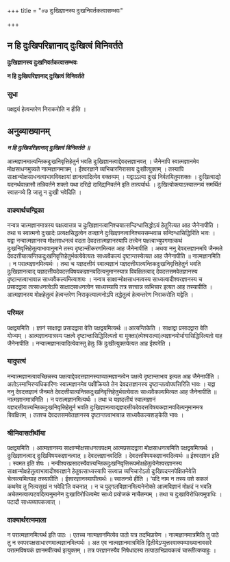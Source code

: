+++
title = "०७ दुःखिज्ञानस्य दुःखनिवर्तकत्वासम्भवः"

+++


## न हि दुःखिपरिज्ञानाद् दुःखित्वं विनिवर्तते

**दुःखिज्ञानस्य दुःखनिवर्तकत्वासम्भवः**

**न हि दुःखिपरिज्ञानाद् दुःखित्वं विनिवर्तते**

### **सुधा**

पक्षद्वयं हेत्वन्तरेण निराकरोति न हीति ।

## **अनुव्याख्यानम्**

***न हि दुःखिपरिज्ञानाद् दुःखित्वं विनिवर्तते ॥***

आत्मज्ञानमात्यन्तिकदुःखनिवृत्तिहेतुर्न भवति दुःखिज्ञानत्वाद्देवदत्तज्ञानवत् । जैनेनापि स्वात्मज्ञानमेव मोक्षसाधनमुच्यते नात्मज्ञानमात्रम् । ईश्वरज्ञाने व्यभिचारनिरासाय दुःखीत्युक्तम् । तस्यापि साक्षान्मोक्षसाधनत्वाभावविवक्षायां ज्ञानत्वादित्येव वक्तव्यम् । यद्वाऽऽत्मा दुःखं निर्वतयितुमशक्तः । दुःखित्वाद्यो यदनर्थवान्नासौ तन्निवर्तने शक्तो यथा दरिद्रो दारिद्य्रनिवर्तने इति तात्पर्यार्थः । दुःखित्वोक्त्याऽस्वातन्त्र्यं समर्थितं स्वातन्त्र्ये हि जातु न दुःखी भवेदिति ।

### **वाक्यार्थचन्द्रिका**

नन्वत्र चात्मज्ञानमात्रस्य पक्षत्वात्तत्र च दुःखिज्ञानत्वानिश्चयात्सन्दिग्धासिद्धोऽयं हेतुरित्यत आह जैनेनापीति । तथा च स्वात्मनो दुःखादेः प्रत्यक्षसिद्धत्वेन तज्ज्ञाने दुःखिज्ञानत्वानिश्चयसम्भवान्न सन्दिग्धासिद्धिरिति भावः । यद्वा नन्वात्मज्ञानस्य मोक्षसाधनत्वं वदता देवदत्तात्मज्ञानस्यापि तत्त्वेन पक्षत्वाभ्युपगमात्कथं दुःखनिवृत्तिहेतुत्वाभावानुमाने तस्य दृष्टान्तीकरणमित्यत आह जैनेनापीति । अथवा ननु देवदत्तज्ञानमपि जैनमते देवदत्तीयात्यन्तिकदुःखनिवृत्तिहेतुर्भवत्येवेत्यतः साध्यवैकल्यं दृष्टान्तस्येत्यत आह जैनेनापीति ॥ नात्मज्ञानमिति । न परात्मज्ञानमित्यर्थः । तथा च यज्ञदत्तीयं स्वात्मज्ञानं यज्ञदत्तीयात्यन्तिकदुःखनिवृत्तिहेतुर्न भवति दुःखिज्ञानत्वाद् यज्ञदत्तीयदेवदत्तविषयकज्ञानवदित्यनुमानस्यात्र विवक्षितत्वाद् देवदत्तसमवेतज्ञानस्य दृष्टान्तत्वाभावान्न साध्यवैकल्यमित्याशयः । नन्वत्र साक्षान्मोक्षसाधनत्वस्य साध्यत्वादीश्वरज्ञानस्य च प्रसादद्वारा तत्साधनत्वेऽपि साक्षादसाधनत्वेन साध्यस्यापि तत्र सत्त्वान्न व्यभिचार इत्यत आह तस्यापीति । आत्मज्ञानस्य मोक्षहेतुत्वं हेत्वन्तरेण निराकृत्यात्मनोऽपि तद्धेतुत्वं हेत्वन्तरेण निराकरोति यद्वेति ।

### **परिमल** 

पक्षद्वयमिति । ज्ञानं साक्षाद्वा प्रसादद्वारा वेति पक्षद्वयमित्यर्थः ॥ आत्यन्तिकेति । साक्षाद्वा प्रसादद्वारा वेति योज्यम् । आत्मज्ञानमात्रस्य पक्षत्वे दृष्टान्तासिद्धिरित्यतो वा मुक्ता(त्मेश्वरात्मा)त्मज्ञानयोर्भागासिद्धिरित्यतो वाह जैनेनापीति । नन्वात्मज्ञानत्वादित्येवास्तु हेतुः किं दुःखीत्युक्तयेत्यत आह ईश्वरेति ।

### **यादुपत्यं**

नन्वात्मज्ञानत्वावच्छिन्नस्य पक्षत्वाद्देवदत्तज्ञानस्याप्यात्मज्ञानत्वेन पक्षत्वे दृष्टान्ताभाव इत्यत आह जैनेनापीति । अतोऽस्माभिरप्यधिकारिणः स्वात्मज्ञानमेव पक्षीक्रियते तेन देवदत्तज्ञानस्य दृष्टान्तत्वोपपत्तिरिति भावः । यद्वा ननु देवदत्तज्ञानं जैनमते देवदत्तीयात्यन्तिकदुःखनिवृत्तिहेतुर्भवत्येवातः साध्यवैकल्यमित्यत आह जैनेनापीति ॥ नात्मज्ञानमात्रमिति । न परात्मज्ञानमित्यर्थः । तथा च यज्ञदत्तीयं स्वात्मज्ञानं यज्ञदत्तीयात्यन्तिकदुःखनिवृत्तिहेतुर्न भवति दुःखिज्ञानत्वाद्यज्ञदत्तीयदेवदत्तविषयकज्ञानवदित्यनुमानमत्र विवक्षितम् । ततश्च देवदत्तसमवेतज्ञानस्य दृष्टान्तत्वाभावान्न साध्यवैकल्यशङ्केति भावः ।

### **श्रीनिवासतीर्थीया**

पक्षद्वयमिति । आत्मज्ञानस्य साक्षान्मोक्षसाधनत्वपक्षम् आत्मप्रसादद्वारा मोक्षसाधनत्वमिति पक्षद्वयमित्यर्थः । दुःखिज्ञानत्वाद् दुःखिविषयकज्ञानत्वात् ॥ देवदत्तज्ञानवदिति । देवदत्तविषयकज्ञानवदित्यर्थः ॥ ईश्वरज्ञान इति । स्वमत इति शेषः । नन्वीश्वरप्रसादस्यैवात्यन्तिकदुःखनिवृत्तिरूपमोक्षहेतुत्वेनेश्वरज्ञानस्य साक्षान्मोक्षहेतुत्वाभावादीश्वरज्ञाने हेतुवत्साध्यस्यापि सत्त्वान्न व्यभिचारोऽतो दुःखिपदमनपेक्षितमेवेति चेत्सत्यमित्याह तस्यापीति । ईश्वरज्ञानस्यापीत्यर्थः ॥ स्वातन्त्र्ये हीति । ‘यदि नाम न तस्य वशे सकलं कथमेव तु नित्यसुखं न भवेदि’ति वचनात् । न च पुद्गलविज्ञानमित्यनेनोक्ते आत्मविज्ञानं मोक्षदं न भवति अचेतनत्वात्पटवदित्यनुमानेन दुःखाविरोधित्वमेव साध्ये प्रयोजकं नाचैतन्यम् । तथा च दुःखाविरोधित्वमुपाधिः । पटादौ साध्यव्यापकत्वात् ।

### **वाक्यार्थरत्नमाला**

न परात्मज्ञानमित्यर्थ इति पाठः । एतच्च नात्मज्ञानमित्येव पाठो यत्र तदभिप्रायेण । नात्मज्ञानमात्रमिति तु पाठे तु न स्वपरपक्षसाधारणमात्मज्ञानमित्यर्थः । अत एव नात्मज्ञानमात्रमिति द्वितीयेऽप्युत्तरवाक्यव्याख्यानावसरे परात्मविषयकं ज्ञानमपीत्यर्थ इत्युक्तम् । तत्र परज्ञानस्यैव निषेधादस्य तत्पाठाभिप्रायकत्वं चास्तीत्यप्याहुः ।

